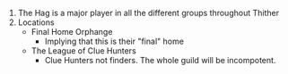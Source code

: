 1. The Hag is a major player in all the different groups throughout Thither
2. Locations
    - Final Home Orphange
        - Implying that this is their "final" home
    - The League of Clue Hunters
        - Clue Hunters not finders. The whole guild will be incompotent.
        